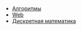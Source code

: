 + <a href="https://github.com/FriendlyEvil/itmo/tree/master/3sem/algo">Алгоритмы</a>
+ <a href="https://github.com/FriendlyEvil/itmo/tree/master/3sem/web">Web</a>
+ <a href="https://github.com/FriendlyEvil/itmo/tree/master/3sem/dm">Дискретная математика</a>
